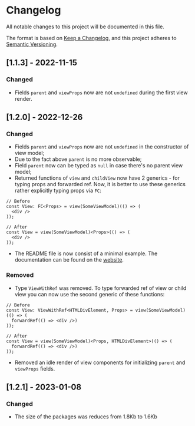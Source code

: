 # Changelog

All notable changes to this project will be documented in this file.

The format is based on [Keep a Changelog](https://keepachangelog.com/en/1.0.0/),
and this project adheres to [Semantic Versioning](https://semver.org/spec/v2.0.0.html).


## [1.1.3] - 2022-11-15

### Changed

- Fields `parent` and `viewProps` now are not `undefined` during the first view render. 


## [1.2.0] - 2022-12-26

### Changed

- Fields `parent` and `viewProps` now are not `undefined` in the constructor of view model;
- Due to the fact above `parent` is no more observable;
- Field `parent` now can be typed as `null` in case there's no parent view model;
- Returned functions of `view` and `childView` now have 2 generics - for typing props and
forwarded ref. Now, it is better to use these generics rather explicitly typing props via `FC`:

```tsx
// Before
const View: FC<Props> = view(SomeViewModel)(() => (
  <div />
));

// After
const View = view(SomeViewModel)<Props>(() => (
  <div />
));
```
- The README file is now consist of a minimal example. The documentation can be found on the
[website](https://beautyfree.github.io/react-mvvm/).

### Removed

- Type `ViewWithRef` was removed. To type forwarded ref of view or child view you can now use
the second generic of these functions:

```tsx
// Before
const View: ViewWithRef<HTMLDivElement, Props> = view(SomeViewModel)(() => (
  forwardRef(() => <div />)
));

// After
const View = view(SomeViewModel)<Props, HTMLDivElement>(() => (
  forwardRef(() => <div />)
));
```
- Removed an idle render of view components for initializing `parent` and `viewProps` fields.


## [1.2.1] - 2023-01-08

### Changed

- The size of the packages was reduces from 1.8Kb to 1.6Kb
